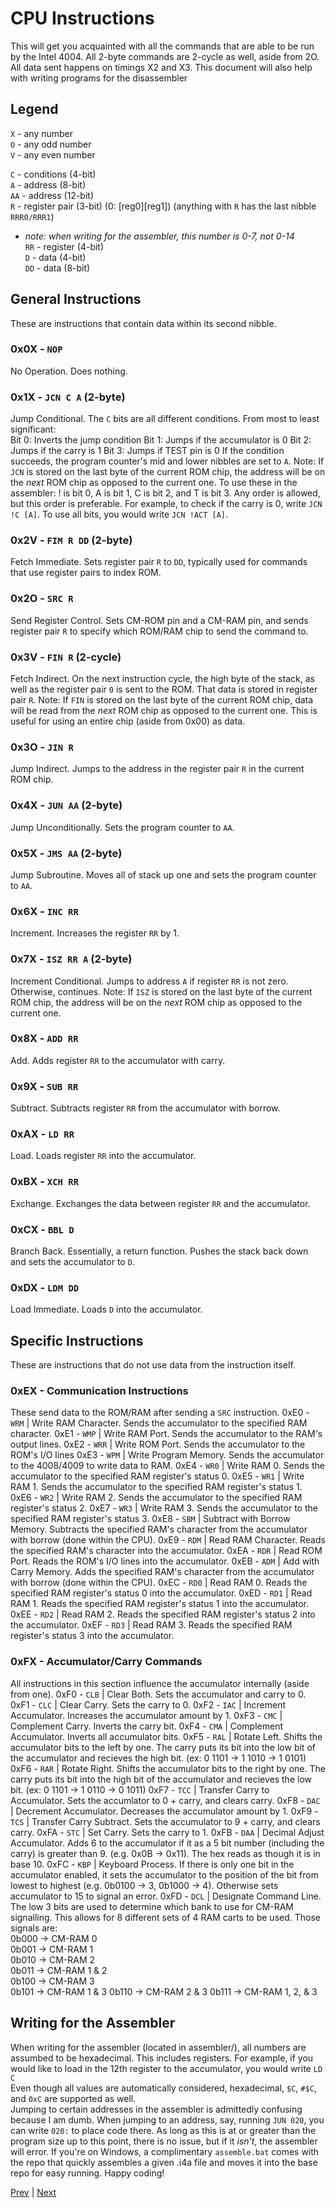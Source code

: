 # CPU Instructions
This will get you acquainted with all the commands that are able to be run by the Intel 4004. All 2-byte commands are 2-cycle as well, aside from 2O. All data sent happens on timings X2 and X3.
This document will also help with writing programs for the disassembler
## Legend
`X` - any number  
`O` - any odd number  
`V` - any even number  

`C` - conditions (4-bit)  
`A` - address (8-bit)  
`AA` - address (12-bit)  
`R` - register pair (3-bit) (0: [reg0][reg1]) (anything with `R` has the last nibble `RRR0/RRR1`)  
 - *note: when writing for the assembler, this number is 0-7, not 0-14*  
`RR` - register (4-bit)  
`D` - data (4-bit)  
`DD` - data (8-bit)
## General Instructions
These are instructions that contain data within its second nibble.
### 0x0X - `NOP`
No Operation. Does nothing.
### 0x1X - `JCN C A` (2-byte)
Jump Conditional. The `C` bits are all different conditions. From most to least significant:  
Bit 0: Inverts the jump condition
Bit 1: Jumps if the accumulator is 0
Bit 2: Jumps if the carry is 1
Bit 3: Jumps if TEST pin is 0
If the condition succeeds, the program counter's mid and lower nibbles are set to `A`. Note: If `JCN` is stored on the last byte of the current ROM chip, the address will be on the *next* ROM chip as opposed to the current one.
To use these in the assembler: ! is bit 0, A is bit 1, C is bit 2, and T is bit 3. Any order is allowed, but this order is preferable. For example, to check if the carry is 0, write `JCN !C [A]`. To use all bits, you would write `JCN !ACT [A]`.
### 0x2V - `FIM R DD` (2-byte)
Fetch Immediate. Sets register pair `R` to `DD`, typically used for commands that use register pairs to index ROM.
### 0x2O - `SRC R`
Send Register Control. Sets CM-ROM pin and a CM-RAM pin, and sends register pair `R` to specify which ROM/RAM chip to send the command to.
### 0x3V - `FIN R` (2-cycle)
Fetch Indirect. On the next instruction cycle, the high byte of the stack, as well as the register pair `0` is sent to the ROM. That data is stored in register pair `R`. Note: If `FIN` is stored on the last byte of the current ROM chip, data will be read from the *next* ROM chip as opposed to the current one. This is useful for using an entire chip (aside from 0x00) as data.
### 0x3O - `JIN R`
Jump Indirect. Jumps to the address in the register pair `R` in the current ROM chip.
### 0x4X - `JUN AA` (2-byte)
Jump Unconditionally. Sets the program counter to `AA`.
### 0x5X - `JMS AA` (2-byte)
Jump Subroutine. Moves all of stack up one and sets the program counter to `AA`.
### 0x6X - `INC RR`
Increment. Increases the register `RR` by 1.
### 0x7X - `ISZ RR A` (2-byte)
Increment Conditional. Jumps to address `A` if register `RR` is not zero. Otherwise, continues. Note: If `ISZ` is stored on the last byte of the current ROM chip, the address will be on the *next* ROM chip as opposed to the current one.
### 0x8X - `ADD RR`
Add. Adds register `RR` to the accumulator with carry.
### 0x9X - `SUB RR`
Subtract. Subtracts register `RR` from the accumulator with borrow.
### 0xAX - `LD RR`
Load. Loads register `RR` into the accumulator.
### 0xBX - `XCH RR`
Exchange. Exchanges the data between register `RR` and the accumulator.
### 0xCX - `BBL D`
Branch Back. Essentially, a return function. Pushes the stack back down and sets the accumulator to `D`.
### 0xDX - `LDM DD`
Load Immediate. Loads `D` into the accumulator.
## Specific Instructions
These are instructions that do not use data from the instruction itself.
### 0xEX - Communication Instructions
These send data to the ROM/RAM after sending a `SRC` instruction.
0xE0 - `WRM` | Write RAM Character. Sends the accumulator to the specified RAM character.
0xE1 - `WMP` | Write RAM Port. Sends the accumulator to the RAM's output lines.
0xE2 - `WRR` | Write ROM Port. Sends the accumulator to the ROM's I/O lines
0xE3 - `WPM` | Write Program Memory. Sends the accumulator to the 4008/4009 to write data to RAM.
0xE4 - `WR0` | Write RAM 0. Sends the accumulator to the specified RAM register's status 0.
0xE5 - `WR1` | Write RAM 1. Sends the accumulator to the specified RAM register's status 1.
0xE6 - `WR2` | Write RAM 2. Sends the accumulator to the specified RAM register's status 2.
0xE7 - `WR3` | Write RAM 3. Sends the accumulator to the specified RAM register's status 3.
0xE8 - `SBM` | Subtract with Borrow Memory. Subtracts the specified RAM's character from the accumulator with borrow (done within the CPU).
0xE9 - `RDM` | Read RAM Character. Reads the specified RAM's character into the accumulator.
0xEA - `RDR` | Read ROM Port. Reads the ROM's I/O lines into the accumulator.
0xEB - `ADM` | Add with Carry Memory. Adds the specified RAM's character from the accumulator with borrow (done within the CPU).
0xEC - `RD0` | Read RAM 0. Reads the specified RAM register's status 0 into the accumulator.
0xED - `RD1` | Read RAM 1. Reads the specified RAM register's status 1 into the accumulator.
0xEE - `RD2` | Read RAM 2. Reads the specified RAM register's status 2 into the accumulator.
0xEF - `RD3` | Read RAM 3. Reads the specified RAM register's status 3 into the accumulator.
### 0xFX - Accumulator/Carry Commands
All instructions in this section influence the accumulator internally (aside from one).
0xF0 - `CLB` | Clear Both. Sets the accumulator and carry to 0.
0xF1 - `CLC` | Clear Carry. Sets the carry to 0.
0xF2 - `IAC` | Increment Accumulator. Increases the accumulator amount by 1.
0xF3 - `CMC` | Complement Carry. Inverts the carry bit.
0xF4 - `CMA` | Complement Accumulator. Inverts all accumulator bits.
0xF5 - `RAL` | Rotate Left. Shifts the accumulator bits to the left by one. The carry puts its bit into the low bit of the accumulator and recieves the high bit. (ex: 0 1101 -> 1 1010 -> 1 0101)
0xF6 - `RAR` | Rotate Right. Shifts the accumulator bits to the right by one. The carry puts its bit into the high bit of the accumulator and recieves the low bit. (ex: 0 1101 -> 1 0110 -> 0 1011)
0xF7 - `TCC` | Transfer Carry to Accumulator. Sets the accumlator to 0 + carry, and clears carry.
0xF8 - `DAC` | Decrement Accumulator. Decreases the accumulator amount by 1.
0xF9 - `TCS` | Transfer Carry Subtract. Sets the accumulator to 9 + carry, and clears carry.
0xFA - `STC` | Set Carry. Sets the carry to 1.
0xFB - `DAA` | Decimal Adjust Accumulator. Adds 6 to the accumulator if it as a 5 bit number (including the carry) is greater than 9. (e.g. 0x0B -> 0x11). The hex reads as though it is in base 10.
0xFC - `KBP` | Keyboard Process. If there is only one bit in the accumulator enabled, it sets the accumulator to the position of the bit from lowest to highest (e.g. 0b0100 -> 3, 0b1000 -> 4). Otherwise sets accumulator to 15 to signal an error.
0xFD - `DCL` | Designate Command Line. The low 3 bits are used to determine which bank to use for CM-RAM signalling. This allows for 8 different sets of 4 RAM carts to be used. Those signals are:  
0b000 -> CM-RAM 0  
0b001 -> CM-RAM 1  
0b010 -> CM-RAM 2  
0b011 -> CM-RAM 1 & 2  
0b100 -> CM-RAM 3  
0b101 -> CM-RAM 1 & 3
0b110 -> CM-RAM 2 & 3
0b111 -> CM-RAM 1, 2, & 3  
## Writing for the Assembler
When writing for the assembler (located in assembler/), all numbers are assumbed to be hexadecimal. This includes registers. For example, if you would like to load in the 12th register to the accumulator, you would write `LD C`  
Even though all values are automatically considered, hexadecimal, `$C`, `#$C`, and `0xC` are supported as well.  
Jumping to certain addresses in the assembler is admittedly confusing because I am dumb. When jumping to an address, say, running `JUN 020`, you can write `020:` to place code there. As long as this is at or greater than the program size up to this point, there is no issue, but if it *isn't*, the assembler will error.
If you're on Windows, a complimentary `assemble.bat` comes with the repo that quickly assembles a given .i4a file and moves it into the base repo for easy running. Happy coding!

[Prev](2_Intel-4002.md) | [Next](6_File-Format.md)